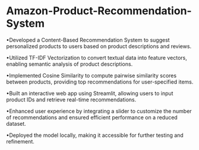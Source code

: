 # Amazon-Product-Recommendation-System
•Developed a Content-Based Recommendation System to suggest personalized products to users based on product descriptions and reviews.
	
•Utilized TF-IDF Vectorization to convert textual data into feature vectors, enabling semantic analysis of product descriptions.

•Implemented Cosine Similarity to compute pairwise similarity scores between products, providing top recommendations for user-specified items.

•Built an interactive web app using Streamlit, allowing users to input product IDs and retrieve real-time recommendations.

•Enhanced user experience by integrating a slider to customize the number of recommendations and ensured efficient performance on a reduced dataset.

•Deployed the model locally, making it accessible for further testing and refinement.
